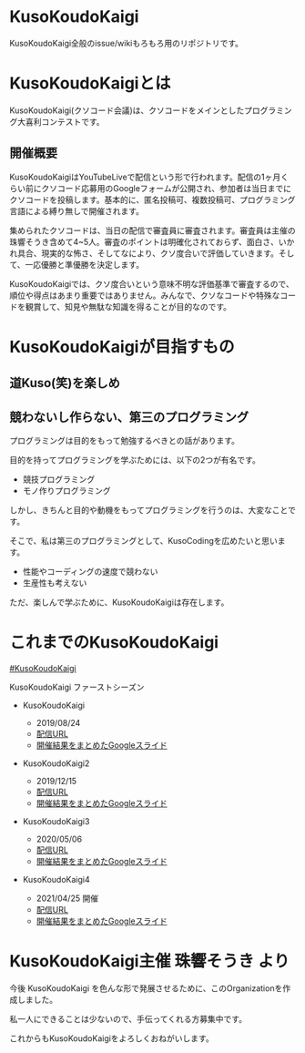 # KusoKoudoKaigi
KusoKoudoKaigi全般のissue/wikiもろもろ用のリポジトリです。

# KusoKoudoKaigiとは
KusoKoudoKaigi(クソコード会議)は、クソコードをメインとしたプログラミング大喜利コンテストです。

## 開催概要
KusoKoudoKaigiはYouTubeLiveで配信という形で行われます。配信の1ヶ月くらい前にクソコード応募用のGoogleフォームが公開され、参加者は当日までにクソコードを投稿します。基本的に、匿名投稿可、複数投稿可、プログラミング言語による縛り無しで開催されます。

集められたクソコードは、当日の配信で審査員に審査されます。審査員は主催の珠響そうき含めて4~5人。審査のポイントは明確化されておらず、面白さ、いかれ具合、現実的な怖さ、そしてなにより、クソ度合いで評価していきます。そして、一応優勝と準優勝を決定します。

KusoKoudoKaigiでは、クソ度合いという意味不明な評価基準で審査するので、順位や得点はあまり重要ではありません。みんなで、クソなコードや特殊なコードを観賞して、知見や無駄な知識を得ることが目的なのです。

# KusoKoudoKaigiが目指すもの
## 道Kuso(笑)を楽しめ
## 競わないし作らない、第三のプログラミング
プログラミングは目的をもって勉強するべきとの話があります。

目的を持ってプログラミングを学ぶためには、以下の2つが有名です。
- 競技プログラミング
- モノ作りプログラミング

しかし、きちんと目的や動機をもってプログラミングを行うのは、大変なことです。

そこで、私は第三のプログラミングとして、KusoCodingを広めたいと思います。

- 性能やコーディングの速度で競わない
- 生産性も考えない

ただ、楽しんで学ぶために、KusoKoudoKaigiは存在します。

# これまでのKusoKoudoKaigi
[#KusoKoudoKaigi](https://www.youtube.com/hashtag/kusokoudokaigi)

KusoKoudoKaigi ファーストシーズン
- KusoKoudoKaigi
  - 2019/08/24
  - [配信URL](https://youtu.be/1iKvl0SF-VY)
  - [開催結果をまとめたGoogleスライド](https://docs.google.com/presentation/d/e/2PACX-1vQPevEC7GUd1Jm0ad38JjnBswc4VUxi2FlIqguyNPP5jSS23CSeaNgDPm3Oi6i0wMlOFYg30s4yoSvt/pub)

- KusoKoudoKaigi2
  - 2019/12/15
  - [配信URL](https://youtu.be/-APbq3ppUXU)
  - [開催結果をまとめたGoogleスライド](https://docs.google.com/presentation/d/e/2PACX-1vTQ-6FD6TNHygw4ayXDaTX8pwz7ik_LwtlFJJ8tx5JqBZnmEBGPZoeRE0iLMtUCo7T95CJLOhn4BAIu/pub)

- KusoKoudoKaigi3
  - 2020/05/06
  - [配信URL](https://youtu.be/6x9_h0c-sDI)
  - [開催結果をまとめたGoogleスライド](https://docs.google.com/presentation/d/e/2PACX-1vQ2MHOgy7qQrQHQ1kkZ5v1kIaZnBagTgN5HbAZvaC2HSVdzzxPcd8NvUOUev_fIx6GRYW7HXPwEir8o/pub)

- KusoKoudoKaigi4
  - 2021/04/25 開催
  - [配信URL](https://youtu.be/WhXQvch3cXU)
  - [開催結果をまとめたGoogleスライド](https://docs.google.com/presentation/d/e/2PACX-1vRREHyQrMcBlFiKcPfjUsKgyMs9asHTOBIjmQxPsIDrXywASEhtHxsOb11y0bcEIw7uhxoKtWSiehld/pub)

# KusoKoudoKaigi主催 珠響そうき より
今後 KusoKoudoKaigi を色んな形で発展させるために、このOrganizationを作成しました。

私一人にできることは少ないので、手伝ってくれる方募集中です。

これからもKusoKoudoKaigiをよろしくおねがいします。
